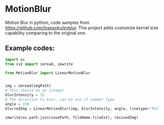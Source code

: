 # MotionBlur
Motion Blur in python, code samples from https://github.com/lospooky/pyblur. This project adds customize kernel size capability comparing to the original one.    

## Example codes:
```python
import os
from cv2 import imread, imwrite

from MotionBlur import LinearMotionBlur


img = imread(imgPath)
# This should be an integer
blurIntensity = 15
# The direction to blur, can be any of number type
angle = 150
blurredImg = LinearMotionBlur(img, blurIntensity, angle, linetype="full")

imwrite(os.path.join(savePath, fileName.fileExt), resizedImg)
```
